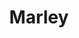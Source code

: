 ---
layout: photo_set
title: Marley
permalink: /marley/
description: "An example photo gallery."

photos:
    set: marley
    size: 3
---